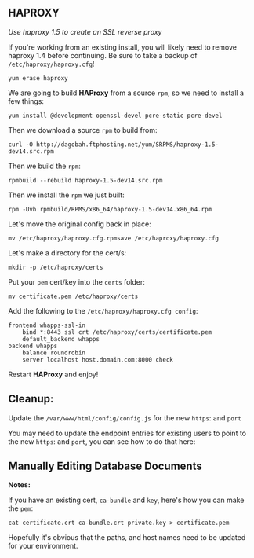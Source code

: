 ## HAPROXY

*Use haproxy 1.5 to create an SSL reverse proxy*

If you're working from an existing install, you will likely need to remove haproxy 1.4 before continuing.  Be sure to take a backup of `/etc/haproxy/haproxy.cfg`!

```yum erase haproxy```

We are going to build **HAProxy** from a source `rpm`, so we need to install a few things:

```yum install @development openssl-devel pcre-static pcre-devel```

Then we download a source `rpm` to build from:

`curl -O http://dagobah.ftphosting.net/yum/SRPMS/haproxy-1.5-dev14.src.rpm`

Then we build the `rpm`:

`rpmbuild --rebuild haproxy-1.5-dev14.src.rpm `

Then we install the `rpm` we just built:

`rpm -Uvh rpmbuild/RPMS/x86_64/haproxy-1.5-dev14.x86_64.rpm`

Let's move the original config back in place:

`mv /etc/haproxy/haproxy.cfg.rpmsave /etc/haproxy/haproxy.cfg`

Let's make a directory for the cert/s:

`mkdir -p /etc/haproxy/certs`

Put your `pem` cert/key into the `certs` folder:

`mv certificate.pem /etc/haproxy/certs`

Add the following to the `/etc/haproxy/haproxy.cfg config`:

```
frontend whapps-ssl-in
    bind *:8443 ssl crt /etc/haproxy/certs/certificate.pem
    default_backend whapps
backend whapps
    balance roundrobin
    server localhost host.domain.com:8000 check
```

Restart **HAProxy** and enjoy!
 
## Cleanup:

Update the `/var/www/html/config/config.js` for the new `https`: and `port`

You may need to update the endpoint entries for existing users to point to the new `https`: and `port`, you can see how to do that here: 


## Manually Editing Database Documents
 
**Notes:**

If you have an existing cert, `ca-bundle` and `key`, here's how you can make the `pem`:

`cat certificate.crt ca-bundle.crt private.key > certificate.pem`

Hopefully it's obvious that the paths, and host names need to be updated for your environment.
